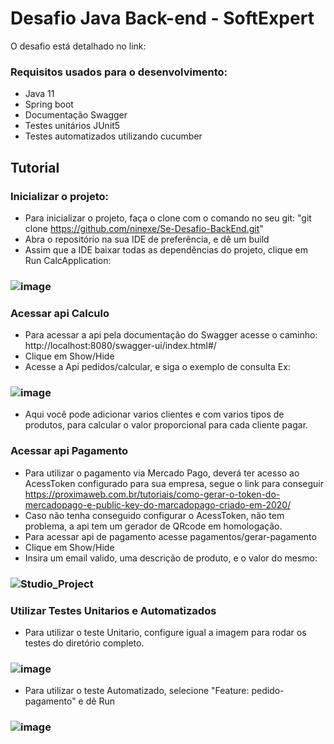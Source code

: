 # Desafio Java Back-end - SoftExpert

O desafio está detalhado no link:

### Requisitos usados para o desenvolvimento:
+ Java 11
+ Spring boot
+ Documentação Swagger
+ Testes unitários JUnit5
+ Testes automatizados utilizando cucumber


## Tutorial
### Inicializar o projeto:
+ Para inicializar o projeto, faça o clone com o comando no seu git: "git clone https://github.com/ninexe/Se-Desafio-BackEnd.git"
+ Abra o repositório na sua IDE de preferência, e dê um build
+ Assim que a IDE baixar todas as dependências do projeto, clique em Run CalcApplication:
### ![image](https://user-images.githubusercontent.com/61746866/228234726-9574ce5c-d184-485b-9bcf-2f27b69f1e47.png)

### Acessar api Calculo
+ Para acessar a api pela documentação do Swagger acesse o caminho: http://localhost:8080/swagger-ui/index.html#/
+ Clique em Show/Hide
+ Acesse a Api pedidos/calcular, e siga o exemplo de consulta Ex:
### ![image](https://user-images.githubusercontent.com/61746866/228235168-abfb0e70-e03d-4f12-8017-7d4c85f2416b.png)
+ Aqui você pode adicionar varios clientes e com varios tipos de produtos, para calcular o valor proporcional para cada cliente pagar.
### Acessar api Pagamento
+ Para utilizar o pagamento via Mercado Pago, deverá ter acesso ao AcessToken configurado para sua empresa, segue o link para conseguir https://proximaweb.com.br/tutoriais/como-gerar-o-token-do-mercadopago-e-public-key-do-marcadopago-criado-em-2020/
+ Caso não tenha conseguido configurar o AcessToken, não tem problema, a api tem um gerador de QRcode em homologação.
+ Para acessar api de pagamento acesse pagamentos/gerar-pagamento
+ Clique em Show/Hide
+ Insira um email valido, uma descrição de produto, e o valor do mesmo:
### ![Studio_Project](https://user-images.githubusercontent.com/61746866/228237272-194d896b-9d4c-4437-8d16-505ffff103d7.gif)


### Utilizar Testes Unitarios e Automatizados
+ Para utilizar o teste Unitario, configure igual a imagem para rodar os testes do diretório completo.
### ![image](https://user-images.githubusercontent.com/61746866/228238806-759c73c2-0bfe-4d4b-b560-11300b4650aa.png)
+ Para utilizar o teste Automatizado, selecione "Feature: pedido-pagamento" e dê Run
### ![image](https://user-images.githubusercontent.com/61746866/228237641-59368a81-cf43-4dc9-bdd5-aa4888b327f2.png)


